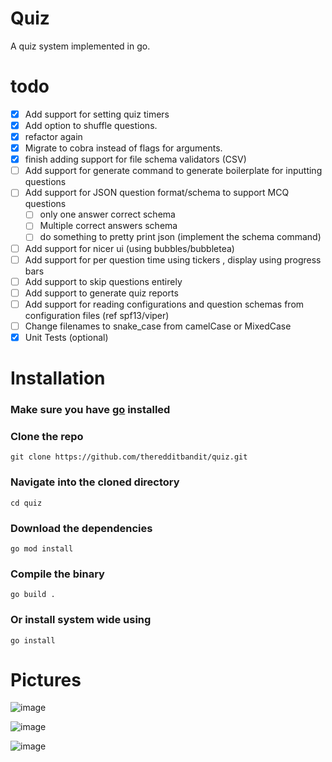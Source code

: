 # Quiz
A quiz system implemented in go.

# todo
- [x] Add support for setting quiz timers 
- [x] Add option to shuffle questions.
- [x] refactor again
- [x] Migrate to cobra instead of flags for arguments.
- [x] finish adding support for file schema validators (CSV)
- [ ] Add support for generate command to generate boilerplate for inputting questions
- [ ] Add support for JSON question format/schema to support MCQ questions
  - [ ] only one answer correct schema
  - [ ] Multiple correct answers schema
  - [ ] do something to pretty print json (implement the schema command)
- [ ] Add support for nicer ui (using bubbles/bubbletea)
- [ ] Add support for per question time using tickers , display using progress bars
- [ ] Add support to skip questions entirely
- [ ] Add support to generate quiz reports
- [ ] Add support for reading configurations and question schemas from configuration files (ref spf13/viper)
- [ ] Change filenames to snake_case from camelCase or MixedCase
- [x] Unit Tests (optional)

# Installation

### Make sure you have [go](https://go.dev/) installed

### Clone the repo
    git clone https://github.com/theredditbandit/quiz.git
### Navigate into the cloned directory 
    cd quiz
### Download the dependencies
    go mod install
### Compile the binary
    go build .
### Or install system wide using
    go install 


# Pictures
![image](https://github.com/theredditbandit/quiz/assets/85390033/a8703257-b36d-43f2-87b3-a93800003ca8)

![image](https://github.com/theredditbandit/quiz/assets/85390033/b2d5e7da-aaa7-4196-835e-9e03f9870f8f)

![image](https://github.com/theredditbandit/quiz/assets/85390033/153b5555-f2e3-4c4e-acb7-4fcce081f16f)
